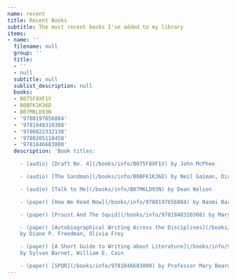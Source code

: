 ```yaml
---
name: recent
title: Recent Books
subtitle: The most recent books I've added to my library
items:
- name: ''
  filename: null
  group: ''
  title:
  - ''
  - null
  subtitle: null
  sublist_description: null
  books:
  - B075F8XF1V
  - B0BFK1K36D
  - B07M6LD93N
  - '9780197656884'
  - '9781848310308'
  - '9780822332138'
  - '9780205118458'
  - '9781846683800'
  description: 'Book titles:

    - (audio) [Draft No. 4](/books/info/B075F8XF1V) by John McPhee

    - (audio) [The Sandman](/books/info/B0BFK1K36D) by Neil Gaiman, Dirk Maggs

    - (audio) [Talk to Me](/books/info/B07M6LD93N) by Dean Nelson

    - (paper) [How We Read Now](/books/info/9780197656884) by Naomi Baron

    - (paper) [Proust And The Squid](/books/info/9781848310308) by Maryanne Wolf

    - (paper) [Autobiographical Writing Across the Disciplines](/books/info/9780822332138)
    by Diane P. Freedman, Olivia Frey

    - (paper) [A Short Guide to Writing about Literature](/books/info/9780205118458)
    by Sylvan Barnet, William E. Cain

    - (paper) [SPQR](/books/info/9781846683800) by Professor Mary Beard'
---
```



